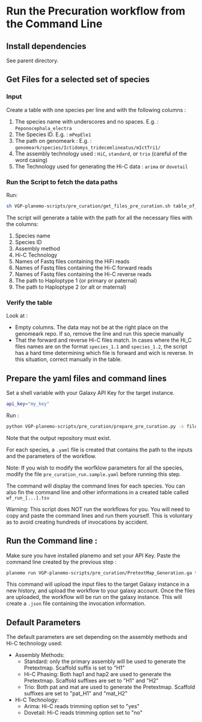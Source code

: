 # Run the Precuration workflow from the Command Line

## Install dependencies

See parent directory. 

## Get Files for a selected set of species

### Input 

Create a table with one species per line and with the following columns :
1. The species name with underscores and no spaces. E.g. : `Peponocephala_electra`
2. The Species ID. E.g. : `mPepEle1`
3. The path on genomeark : E.g. : `genomeark/species/Ictidomys_tridecemlineatus/mIctTri1/`
4. The assembly technology used : `HiC`, `standard`, or `trio` (careful of the word casing)
5. The Technology used for generating the Hi-C data : `arima` or `dovetail`

### Run the Script to fetch the data paths

Run: 

```bash
sh VGP-planemo-scripts/pre_curation/get_files_pre_curation.sh table_of_species.tsv  output.tsv 

```

The script will generate a table with the path for all the necessary files with the columns:
1. Species name
2. Species ID
3. Assembly method
4. Hi-C Technology
5. Names of Fastq files containing the HiFi reads
6. Names of Fastq files containing the Hi-C forward reads
7. Names of Fastq files containing the Hi-C reverse reads
8. The path to  Haploptype 1 (or primary or paternal)
9. The path to  Haploptype 2 (or alt or maternal)


### Verify the table

Look at :
- Empty columns. The data may not be at the right place on the genomeark repo. If so, remove the line and run this specie manually
- That the forward and reverse Hi-C files match. In cases where the Hi_C files names are on the format `species_1.1` and `species_1.2`, the script has a hard time determining which file is forward and wich is reverse. In this situation, correct manually in the table. 

## Prepare the yaml files and command lines

Set a shell variable with your Galaxy API Key for the target instance. 

```bash
api_key="my_key"
```
Run :

```bash
python VGP-planemo-scripts/pre_curation/prepare_pre_curation.py -s files_table.tsv -g https://vgp.usegalaxy.org/ -d output_repository -a api_key

```
Note that the output repository must exist.

For each species, a `.yaml` file is created that contains the path to the inputs and the parameters of the workflow. 

Note: If you wish to modify the worfklow parameters for all the species, modify the file `pre_curation_run.sample.yaml` before running this step.

The command will display the command lines for each species. You can also fin the command line and other informations in a created table called `wf_run_[...].tsv`

Warning: This script does NOT run the workflows for you. You will need to copy and paste the command lines and run them yourself. This is voluntary as to avoid creating hundreds of invocations by accident.  

## Run the Command line : 

Make sure you have installed planemo and set your API Key.
Paste the command line created by the previous step : 

```bash
planemo run VGP-planemo-scripts/pre_curation/PretextMap_Generation.ga test_run/pre_curation_mPlaHel1.yaml --engine external_galaxy --galaxy_url https://vgp.usegalaxy.org/ --galaxy_user_key $MAINKEY --history_name mPlaHel1 --no_wait --test_output_json test_run/pre_curation_invocation_mPlaHel1.json &
```

This command will upload the input files to the target Galaxy instance in a new history, and upload the workflow to your galaxy account. 
Once the files are uploaded, the workflow will be run on the galaxy instance.
This will create a `.json` file containing the invocation information. 


## Default Parameters

The default parameters are set depending on the assembly methods and Hi-C technology used: 
- Assembly Methods:
  - Standard: only the primary assembly will be used to generate the Pretextmap. Scaffold suffix is set to "H1"
  - Hi-C Phasing:  Both hap1 and hap2 are used to generate the Pretextmap. Scaffold suffixes are set to "H1" and "H2"
  - Trio:  Both pat and mat are used to generate the Pretextmap. Scaffold suffixes are set to "pat_H1" and "mat_H2"
- Hi-C Technology:
  - Arima: Hi-C reads trimming option set to "yes"
  - Dovetail:  Hi-C reads trimming option set to "no"